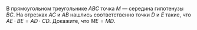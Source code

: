В прямоугольном треугольнике $ABC$ точка $M$ —  середина гипотенузы $BC.$ На отрезках $AC$ и $AB$ нашлись соответственно точки $D$ и $E$ такие, что $AE\cdot BE=AD\cdot CD.$ Докажите, что $ME=MD.$